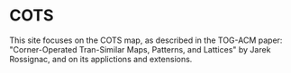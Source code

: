 # COTS
This site focuses on the COTS map, as described in the TOG-ACM paper:
"Corner-Operated Tran-Similar Maps, Patterns, and Lattices" by Jarek Rossignac,
and on its applictions and extensions.
